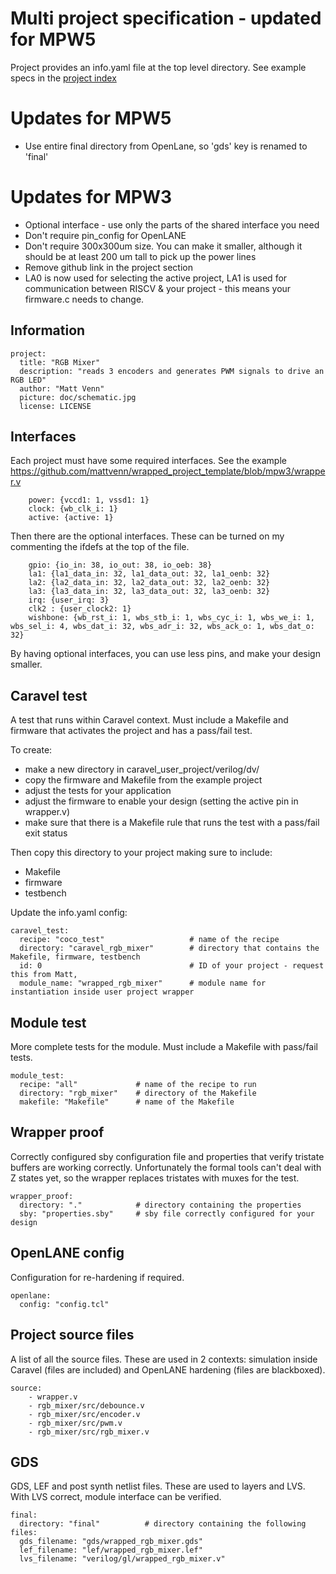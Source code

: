 # Multi project specification - updated for MPW5

Project provides an info.yaml file at the top level directory.
See example specs in the [project index](https://github.com/mattvenn/zero_to_asic_mpw3/blob/mpw3/README.md)

# Updates for MPW5

* Use entire final directory from OpenLane, so 'gds' key is renamed to 'final'

# Updates for MPW3

* Optional interface - use only the parts of the shared interface you need
* Don't require pin_config for OpenLANE
* Don't require 300x300um size. You can make it smaller, although it should be at least 200 um tall to pick up the power lines
* Remove github link in the project section
* LA0 is now used for selecting the active project, LA1 is used for communication between RISCV & your project - this means your firmware.c needs to change.

## Information

    project: 
      title: "RGB Mixer"
      description: "reads 3 encoders and generates PWM signals to drive an RGB LED"
      author: "Matt Venn"       
      picture: doc/schematic.jpg
      license: LICENSE

## Interfaces

Each project must have some required interfaces. See the example https://github.com/mattvenn/wrapped_project_template/blob/mpw3/wrapper.v

        power: {vccd1: 1, vssd1: 1}
        clock: {wb_clk_i: 1}
        active: {active: 1}

Then there are the optional interfaces. These can be turned on my commenting the ifdefs at the top of the file.

        gpio: {io_in: 38, io_out: 38, io_oeb: 38}
        la1: {la1_data_in: 32, la1_data_out: 32, la1_oenb: 32}
        la2: {la2_data_in: 32, la2_data_out: 32, la2_oenb: 32}
        la3: {la3_data_in: 32, la3_data_out: 32, la3_oenb: 32}
        irq: {user_irq: 3}
        clk2 : {user_clock2: 1}
        wishbone: {wb_rst_i: 1, wbs_stb_i: 1, wbs_cyc_i: 1, wbs_we_i: 1, wbs_sel_i: 4, wbs_dat_i: 32, wbs_adr_i: 32, wbs_ack_o: 1, wbs_dat_o: 32}

By having optional interfaces, you can use less pins, and make your design smaller.

## Caravel test

A test that runs within Caravel context. Must include a Makefile and firmware that activates the project and has a pass/fail test.

To create:

* make a new directory in caravel_user_project/verilog/dv/
* copy the firmware and Makefile from the example project
* adjust the tests for your application
* adjust the firmware to enable your design (setting the active pin in wrapper.v)
* make sure that there is a Makefile rule that runs the test with a pass/fail exit status

Then copy this directory to your project making sure to include:

* Makefile
* firmware
* testbench

Update the info.yaml config:

    caravel_test:
      recipe: "coco_test"                   # name of the recipe
      directory: "caravel_rgb_mixer"        # directory that contains the Makefile, firmware, testbench
      id: 0                                 # ID of your project - request this from Matt, 
      module_name: "wrapped_rgb_mixer"      # module name for instantiation inside user project wrapper

## Module test

More complete tests for the module. Must include a Makefile with pass/fail tests.

    module_test:
      recipe: "all"             # name of the recipe to run
      directory: "rgb_mixer"    # directory of the Makefile
      makefile: "Makefile"      # name of the Makefile

## Wrapper proof

Correctly configured sby configuration file and properties that verify tristate buffers are working correctly.
Unfortunately the formal tools can't deal with Z states yet, so the wrapper replaces tristates with muxes for the test.

    wrapper_proof:
      directory: "."            # directory containing the properties
      sby: "properties.sby"     # sby file correctly configured for your design

## OpenLANE config

Configuration for re-hardening if required.

    openlane:
      config: "config.tcl"

## Project source files

A list of all the source files. These are used in 2 contexts: simulation inside Caravel (files are included) and OpenLANE hardening (files are blackboxed).

    source:
        - wrapper.v
        - rgb_mixer/src/debounce.v
        - rgb_mixer/src/encoder.v
        - rgb_mixer/src/pwm.v
        - rgb_mixer/src/rgb_mixer.v

## GDS

GDS, LEF and post synth netlist files. These are used to layers and LVS. With LVS correct, module interface can be verified.

    final:
      directory: "final"          # directory containing the following files:
      gds_filename: "gds/wrapped_rgb_mixer.gds"
      lef_filename: "lef/wrapped_rgb_mixer.lef"
      lvs_filename: "verilog/gl/wrapped_rgb_mixer.v"

